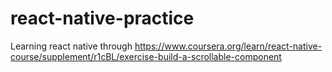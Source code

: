 # react-native-practice
Learning react native through https://www.coursera.org/learn/react-native-course/supplement/r1cBL/exercise-build-a-scrollable-component
